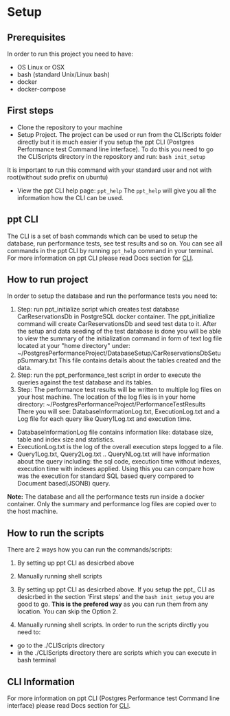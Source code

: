 # Setup

## Prerequisites

In order to run this project you need to have:
- OS Linux or OSX
- bash (standard Unix/Linux bash)
- docker
- docker-compose

## First steps

- Clone the repository to your machine
- Setup Project. The project can be used or run from the CLIScripts folder directly but it is much easier 
if you setup the ppt CLI (Postgres Performance test Command line interface). To do this you need to go
the CLIScripts directory in the repository and run: `bash init_setup`

It is important to run this command with your standard user and not with root(without sudo prefix on ubuntu)
- View the ppt CLI help page: `ppt_help`
The `ppt_help` will give you all the information how the CLI can be used.

## ppt CLI
The CLI is a set of bash commands which can be used to setup the database, run performance tests, see test results
and so on. You can see all commands in the ppt CLI by running `ppt_help` command in your terminal.
For more information on ppt CLI please read Docs section for [CLI](CLI.md).

## How to run project

In order to setup the database and run the performance tests you need to:

1. Step: run ppt_initialize script which creates test database CarReservationsDb in PostgreSQL docker container.
The ppt_initialize command will create CarReservationsDb and seed test data to it.
After the setup and data seeding of the test database is done you will be able to view the summary of 
the initialization command in form of text log file located at your "home directory" under:
~/PostgresPerformanceProject/DatabaseSetup/CarReservationsDbSetupSummary.txt
This file contains details about the tables created and the data.
2. Step: run the ppt_performance_test script in order to execute the queries against the test
database and its tables.
3. Step: The performance test results will be written to multiple log files on your host machine.
The location of the log files is in your home directory: ~/PostgresPerformanceProject/PerformanceTestResults
There you will see: DatabaseInformationLog.txt, ExecutionLog.txt and a Log file for each query like Query1Log.txt
and execution time. 
- DatabaseInformationLog file contains information like: database size, table and index size and statistics.
- ExecutionLog.txt is the log of the overall execution steps logged to a file.
- Query1Log.txt, Query2Log.txt .. QueryNLog.txt will have information about the query including: the sql code,
execution time without indexes, execution time with indexes applied. Using this you can compare how 
was the execution for standard SQL based query compared to Document based(JSONB) query.

**Note:**
The database and all the performance tests run inside a docker container. Only the summary and performance
log files are copied over to the host machine.

## How to run the scripts

There are 2 ways how you can run the commands/scripts:
1. By setting up ppt CLI as desicrbed above
2. Manually running shell scripts

1. By setting up ppt CLI as desicrbed above. If you setup the ppt_ CLI as desicrbed in the section 'First steps' and the `bash init_setup` you are good to go. **This is the prefered way** as you can run
them from any location. You can skip the Option 2.

2. Manually running shell scripts. In order to run the scripts dirctly you need to:
- go to the ./CLIScripts directory
- in the ./CLIScripts directory there are scripts which you can execute in bash terminal

## CLI Information
For more information on ppt CLI (Postgres Performance test Command line interface) please 
read Docs section for [CLI](CLI.md).
